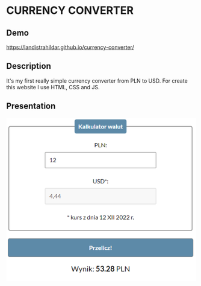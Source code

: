 # CURRENCY CONVERTER
## Demo
https://landistrahildar.github.io/currency-converter/
## Description
It's my first really simple currency converter from PLN to USD. For create this website I use HTML, CSS and JS.
## Presentation
![screen of the currency converter](images/presentation.png)